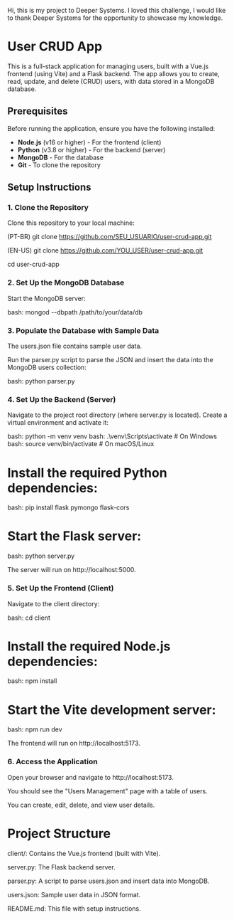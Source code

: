 Hi, this is my project to Deeper Systems.
I loved this challenge, I would like to thank Deeper Systems for the opportunity to showcase my knowledge.

# User CRUD App

This is a full-stack application for managing users, built with a Vue.js frontend (using Vite) and a Flask backend. The app allows you to create, read, update, and delete (CRUD) users, with data stored in a MongoDB database.

## Prerequisites

Before running the application, ensure you have the following installed:
- **Node.js** (v16 or higher) - For the frontend (client)
- **Python** (v3.8 or higher) - For the backend (server)
- **MongoDB** - For the database
- **Git** - To clone the repository

## Setup Instructions

### 1. Clone the Repository
Clone this repository to your local machine:

(PT-BR)
git clone https://github.com/SEU_USUARIO/user-crud-app.git 

(EN-US)
git clone https://github.com/YOU_USER/user-crud-app.git

cd user-crud-app

### 2. Set Up the MongoDB Database

Start the MongoDB server:

bash: mongod --dbpath /path/to/your/data/db

### 3. Populate the Database with Sample Data

The users.json file contains sample user data.

Run the parser.py script to parse the JSON and insert the data into the MongoDB users collection:

bash: python parser.py

### 4. Set Up the Backend (Server)

Navigate to the project root directory (where server.py is located).
Create a virtual environment and activate it:

bash: python -m venv venv
bash: .\venv\Scripts\activate  # On Windows
bash: source venv/bin/activate  # On macOS/Linux


# Install the required Python dependencies:

bash: pip install flask pymongo flask-cors

# Start the Flask server:

bash: python server.py

The server will run on http://localhost:5000.



### 5. Set Up the Frontend (Client)

Navigate to the client directory:

bash: cd client

# Install the required Node.js dependencies:

bash: npm install

# Start the Vite development server:

bash: npm run dev

The frontend will run on http://localhost:5173.


### 6. Access the Application

Open your browser and navigate to http://localhost:5173.

You should see the "Users Management" page with a table of users.

You can create, edit, delete, and view user details.


# Project Structure

client/: Contains the Vue.js frontend (built with Vite).

server.py: The Flask backend server.

parser.py: A script to parse users.json and insert data into MongoDB.

users.json: Sample user data in JSON format.

README.md: This file with setup instructions.

